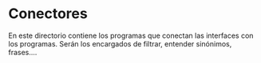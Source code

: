 Conectores
==========

En este directorio contiene los programas que conectan las interfaces con los programas.
Serán los encargados de filtrar, entender sinónimos, frases....
